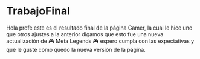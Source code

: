 # TrabajoFinal
Hola profe este es el resultado final de la página Gamer, la cual le hice uno que otros ajustes a la anterior digamos que esto fue una nueva actualización de 🎮 Meta Legends 🎮 espero cumpla con las expectativas y que le guste como quedo la nueva versión de la página.
